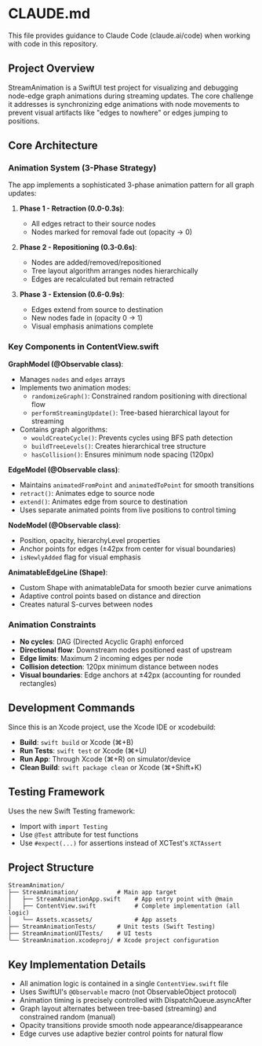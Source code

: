 # CLAUDE.md

This file provides guidance to Claude Code (claude.ai/code) when working with code in this repository.

## Project Overview

StreamAnimation is a SwiftUI test project for visualizing and debugging node-edge graph animations during streaming updates. The core challenge it addresses is synchronizing edge animations with node movements to prevent visual artifacts like "edges to nowhere" or edges jumping to positions.

## Core Architecture

### Animation System (3-Phase Strategy)
The app implements a sophisticated 3-phase animation pattern for all graph updates:

1. **Phase 1 - Retraction (0.0-0.3s)**:
   - All edges retract to their source nodes
   - Nodes marked for removal fade out (opacity → 0)

2. **Phase 2 - Repositioning (0.3-0.6s)**:
   - Nodes are added/removed/repositioned
   - Tree layout algorithm arranges nodes hierarchically
   - Edges are recalculated but remain retracted

3. **Phase 3 - Extension (0.6-0.9s)**:
   - Edges extend from source to destination
   - New nodes fade in (opacity 0 → 1)
   - Visual emphasis animations complete

### Key Components in ContentView.swift

**GraphModel (@Observable class)**:
- Manages `nodes` and `edges` arrays
- Implements two animation modes:
  - `randomizeGraph()`: Constrained random positioning with directional flow
  - `performStreamingUpdate()`: Tree-based hierarchical layout for streaming
- Contains graph algorithms:
  - `wouldCreateCycle()`: Prevents cycles using BFS path detection
  - `buildTreeLevels()`: Creates hierarchical tree structure
  - `hasCollision()`: Ensures minimum node spacing (120px)

**EdgeModel (@Observable class)**:
- Maintains `animatedFromPoint` and `animatedToPoint` for smooth transitions
- `retract()`: Animates edge to source node
- `extend()`: Animates edge from source to destination
- Uses separate animated points from live positions to control timing

**NodeModel (@Observable class)**:
- Position, opacity, hierarchyLevel properties
- Anchor points for edges (±42px from center for visual boundaries)
- `isNewlyAdded` flag for visual emphasis

**AnimatableEdgeLine (Shape)**:
- Custom Shape with animatableData for smooth bezier curve animations
- Adaptive control points based on distance and direction
- Creates natural S-curves between nodes

### Animation Constraints

- **No cycles**: DAG (Directed Acyclic Graph) enforced
- **Directional flow**: Downstream nodes positioned east of upstream
- **Edge limits**: Maximum 2 incoming edges per node
- **Collision detection**: 120px minimum distance between nodes
- **Visual boundaries**: Edge anchors at ±42px (accounting for rounded rectangles)

## Development Commands

Since this is an Xcode project, use the Xcode IDE or xcodebuild:

- **Build**: `swift build` or Xcode (⌘+B)
- **Run Tests**: `swift test` or Xcode (⌘+U)
- **Run App**: Through Xcode (⌘+R) on simulator/device
- **Clean Build**: `swift package clean` or Xcode (⌘+Shift+K)

## Testing Framework

Uses the new Swift Testing framework:
- Import with `import Testing`
- Use `@Test` attribute for test functions
- Use `#expect(...)` for assertions instead of XCTest's `XCTAssert`

## Project Structure

```
StreamAnimation/
├── StreamAnimation/           # Main app target
│   ├── StreamAnimationApp.swift    # App entry point with @main
│   ├── ContentView.swift           # Complete implementation (all logic)
│   └── Assets.xcassets/            # App assets
├── StreamAnimationTests/      # Unit tests (Swift Testing)
├── StreamAnimationUITests/    # UI tests
└── StreamAnimation.xcodeproj/ # Xcode project configuration
```

## Key Implementation Details

- All animation logic is contained in a single `ContentView.swift` file
- Uses SwiftUI's `@Observable` macro (not ObservableObject protocol)
- Animation timing is precisely controlled with DispatchQueue.asyncAfter
- Graph layout alternates between tree-based (streaming) and constrained random (manual)
- Opacity transitions provide smooth node appearance/disappearance
- Edge curves use adaptive bezier control points for natural flow
